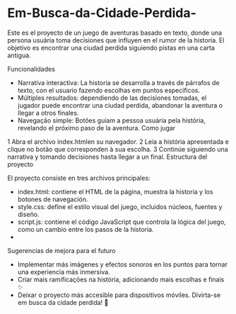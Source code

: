 # Em-Busca-da-Cidade-Perdida-

Este es el proyecto de un juego de aventuras basado en texto, donde una persona usuária toma decisiones que influyen en el rumor de la historia. El objetivo es encontrar una ciudad perdida siguiendo pistas en una carta antigua.

Funcionalidades

* Narrativa interactiva: La historia se desarrolla a través de párrafos de texto, con el usuario fazendo escolhas em puntos específicos.
* Múltiples resultados: dependiendo de las decisiones tomadas, el jugador puede encontrar una ciudad perdida, abandonar la aventura o llegar a otros finales.
* Navegação simple: Botões guiam a pessoa usuária pela história, revelando el próximo paso de la aventura.
Como jugar

1 Abra el archivo index.htmlen su navegador.
2 Leia a história apresentada e clique no botão que corresponden à sua escolha.
3 Continúe siguiendo una narrativa y tomando decisiones hasta llegar a un final.
Estructura del proyecto

El proyecto consiste en tres archivos principales:

* index.html: contiene el HTML de la página, muestra la historia y los botones de navegación.
* style.css: define el estilo visual del juego, incluidos núcleos, fuentes y diseño.
* script.js: contiene el código JavaScript que controla la lógica del juego, como un cambio entre los pasos de la historia.
* 
Sugerencias de mejora para el futuro

* Implementar más imágenes y efectos sonoros en los puntos para tornar una experiencia más inmersiva.
* Criar mais ramificações na história, adicionando mais escolhas e finais ✨
* Deixar o proyecto más accesible para dispositivos móviles.
Divirta-se em busca da cidade perdida! 🛝
